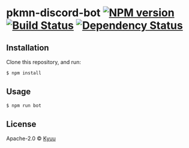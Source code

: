 # pkmn-discord-bot [![NPM version][npm-image]][npm-url] [![Build Status][travis-image]][travis-url] [![Dependency Status][daviddm-image]][daviddm-url]
> 

## Installation

Clone this repository, and run:
```sh
$ npm install
```

## Usage

```sh
$ npm run bot
```
## License

Apache-2.0 © [Kyuu]()


[npm-image]: https://badge.fury.io/js/pkmn-discord-bot.svg
[npm-url]: https://npmjs.org/package/pkmn-discord-bot
[travis-image]: https://travis-ci.org/finajo/DiscordBot.svg?branch=master
[travis-url]: https://travis-ci.org/finajo/DiscordBot
[daviddm-image]: https://david-dm.org/finajo/DiscordBot.svg?theme=shields.io
[daviddm-url]: https://david-dm.org/finajo/DiscordBot
